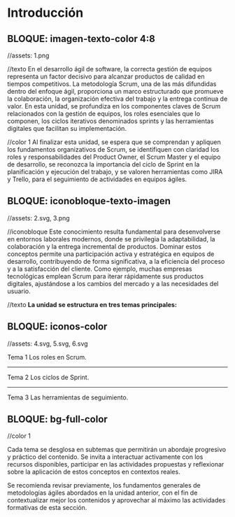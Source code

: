 # Introducción

<!-- 
RUTA DE ASSETS: @/assets/curso/intro/
DISEÑO DE REFERENCIA: introduccion.png
-->


## BLOQUE:  imagen-texto-color 4:8

//assets: 1.png

//texto
En el desarrollo ágil de software, la correcta gestión de equipos representa un factor decisivo para alcanzar productos de calidad en tiempos competitivos. La metodología Scrum, una de las más difundidas dentro del enfoque ágil, proporciona un marco estructurado que promueve la colaboración, la organización efectiva del trabajo y la entrega continua de valor. En esta unidad, se profundiza en los componentes claves de Scrum relacionados con la gestión de equipos, los roles esenciales que lo componen, los ciclos iterativos denominados sprints y las herramientas digitales que facilitan su implementación.

//color 1
Al finalizar esta unidad, se espera que se comprendan y apliquen los fundamentos organizativos de Scrum, se identifiquen con claridad los roles y responsabilidades del Product Owner, el Scrum Master y el equipo de desarrollo, se reconozca la importancia del ciclo de Sprint en la planificación y ejecución del trabajo, y se valoren herramientas como JIRA y Trello, para el seguimiento de actividades en equipos ágiles.


## BLOQUE: iconobloque-texto-imagen

//assets: 2.svg, 3.png

//iconobloque
Este conocimiento resulta fundamental para desenvolverse en entornos laborales modernos, donde se privilegia la adaptabilidad, la colaboración y la entrega incremental de productos. Dominar estos conceptos permite una participación activa y estratégica en equipos de desarrollo, contribuyendo de forma significativa, a la eficiencia del proceso y a la satisfacción del cliente. Como ejemplo, muchas empresas tecnológicas emplean Scrum para iterar rápidamente sus productos digitales, ajustándose a los cambios del mercado y a las necesidades del usuario.

//texto
**La unidad se estructura en tres temas principales:**

## BLOQUE: iconos-color
//assets: 4.svg, 5.svg, 6.svg

Tema 1
Los roles en Scrum.

---

Tema 2
Los ciclos de Sprint.

---

Tema 3
Las herramientas de seguimiento.



## BLOQUE: bg-full-color

//color 1

Cada tema se desglosa en subtemas que permitirán un abordaje progresivo y práctico del contenido. Se invita a interactuar activamente con los recursos disponibles, participar en las actividades propuestas y reflexionar sobre la aplicación de estos conceptos en contextos reales.

Se recomienda revisar previamente, los fundamentos generales de metodologías ágiles abordados en la unidad anterior, con el fin de contextualizar mejor los contenidos y aprovechar al máximo las actividades formativas de esta sección.
